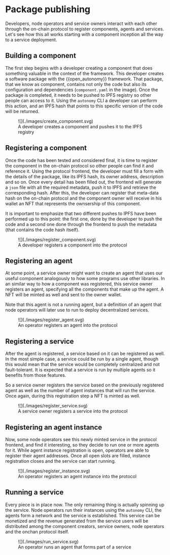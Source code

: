 # Package publishing

Developers, node operators and service owners interact with each other through the on-chain protocol to register components, agents and services. Let's see how this all works starting with
a component inception all the way to a service deployment.

## Building a component

The first step begins with a developer creating a component that does something valuable in the context of the framework. This developer creates a software package with the {{open_autonomy}}
framework. That package, that we know as component, contains not only the code but also its configuration and dependencies (```component.yaml``` in the image). Once the package is completed,
it needs to be pushed to IPFS registry so other people can access to it. Using the ```autonomy``` CLI a developer can perform this action, and an IPFS hash that
points to this specific version of the code will be returned.

<figure markdown>
![](./images/create_component.svg)
<figcaption>A developer creates a component and pushes it to the IPFS registry</figcaption>
</figure>

## Registering a component

Once the code has been tested and considered final, it is time to register the component in the on-chain protocol so other people can find it and reference it. Using the protocol frontend, the developer must fill a form with
the details of the package, like its IPFS hash, its owner address, description and so on. Once every detail has been filled out, the frontend will generate a ```json```
file with all the required metadata, push it to IPFS and retrieve the corresponding hash. After this, the developer can register that meta-data hash on the on-chain protocol and the component
owner will receive in his wallet an NFT that represents the ownsership of this component.

It is important to emphasize that two different pushes to IPFS have been
performed up to this point: the first one, done by the developer to push the code and a second one done through the frontend to push the metadata (that contains the code hash itself).

<figure markdown>
![](./images/register_component.svg)
<figcaption>A developer registers a component into the protocol</figcaption>
</figure>

## Registering an agent

At some point, a service owner might want to create an agent that uses our useful component analogously to how some programs use other libraries. In an similar way to how a component was registered, this service owner
registers an agent, specifying all the components that make up the agent. A NFT will be minted as well and sent to the owner wallet.

Note that this agent is not a running agent, but a definition of an agent that node operators will later use to run to deploy decentralized services.

<figure markdown>
![](./images/register_agent.svg)
<figcaption>An operator registers an agent into the protocol</figcaption>
</figure>

## Registering a service

After the agent is registered, a service based on it can be registered as well. In the most simple case, a service could be run by a single agent, though this would mean that the service would be completely centralized and not fault-tolerant. It is expected that a service is run by multiple agents so it benefits from those features.

So a service owner registers the service based on the previously registered agent as well as the number of agent instances that will run the service. Once again, during this registration step a NFT is minted as well.

<figure markdown>
![](./images/register_service.svg)
<figcaption>A service owner registers a service into the protocol</figcaption>
</figure>

## Registering an agent instance

Now, some node operators see this newly minted service in the protocol frontend, and find it interesting, so they decide to run one or more agents for it. While agent instance registration is open, operators are able to register their agent addresses. Once all open slots are filled, instance registration closes and the service can start running.

<figure markdown>
![](./images/register_instance.svg)
<figcaption>An operator registers an agent instance into the protocol</figcaption>
</figure>

## Running a service

Every piece is in place now. The only remaining thing is actually spinning up the service. Node operators run their instances using the ```autonomy``` CLI, the agents
form a network and the service is established. This service can be monetized and the revenue generated from the service users will be distributed among the component creators, service owners, node operators and the onchan protocol itself.

<figure markdown>
![](./images/run_service.svg)
<figcaption>An operator runs an agent that forms part of a service</figcaption>
</figure>